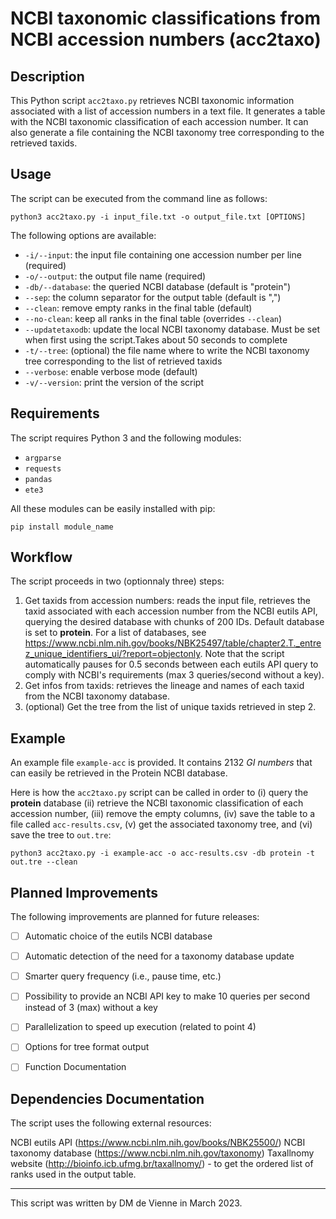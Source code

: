 # NCBI taxonomic classifications from NCBI accession numbers (acc2taxo)

## Description
This Python script `acc2taxo.py` retrieves NCBI taxonomic information associated with a list of accession numbers in a text file. It generates a table with the NCBI taxonomic classification of each accession number. It can also generate a file containing the NCBI taxonomy tree corresponding to the retrieved taxids.

## Usage
The script can be executed from the command line as follows:


```shell
python3 acc2taxo.py -i input_file.txt -o output_file.txt [OPTIONS]
```

The following options are available:

- `-i/--input`: the input file containing one accession number per line (required)
- `-o/--output`: the output file name (required)
- `-db/--database`: the queried NCBI database (default is "protein")
- `--sep`: the column separator for the output table (default is ",")
- `--clean`: remove empty ranks in the final table (default)
- `--no-clean`: keep all ranks in the final table (overrides `--clean`)
- `--updatetaxodb`: update the local NCBI taxonomy database. Must be set when first using the script.Takes about 50 seconds to complete 
- `-t/--tree`: (optional) the file name where to write the NCBI taxonomy tree corresponding to the list of retrieved taxids
- `--verbose`: enable verbose mode (default)
- `-v/--version`: print the version of the script

## Requirements

The script requires Python 3 and the following modules:

- `argparse`
- `requests`
- `pandas`
- `ete3`

All these modules can be easily installed with pip: 
```shell
pip install module_name
```


## Workflow

The script proceeds in two (optionnaly three) steps:

1. Get taxids from accession numbers: reads the input file, retrieves the taxid associated with each accession number from the NCBI eutils API, querying the desired database with chunks of 200 IDs. Default database is set to **protein**. For a list of databases, see https://www.ncbi.nlm.nih.gov/books/NBK25497/table/chapter2.T._entrez_unique_identifiers_ui/?report=objectonly. Note that the script automatically pauses for 0.5 seconds between each eutils API query to comply with NCBI's requirements (max 3 queries/second without a key).
2. Get infos from taxids: retrieves the lineage and names of each taxid from the NCBI taxonomy database.
3. (optional) Get the tree from the list of unique taxids retrieved in step 2.

## Example

An example file `example-acc` is provided. 
It contains 2132 *GI numbers* that can easily be retrieved in the Protein NCBI database.

Here is how the `acc2taxo.py` script can be called in order to  (i) query the **protein** database (ii) retrieve the NCBI taxonomic classification of each accession number, (iii) remove the empty columns, (iv) save the table to a file called `acc-results.csv`, (v) get the associated taxonomy tree, and (vi) save the tree to `out.tre`: 

```shell
python3 acc2taxo.py -i example-acc -o acc-results.csv -db protein -t out.tre --clean
```



## Planned Improvements
The following improvements are planned for future releases:

- [ ] Automatic choice of the eutils NCBI database
- [ ] Automatic detection of the need for a taxonomy database update
- [ ] Smarter query frequency (i.e., pause time, etc.)
- [ ] Possibility to provide an NCBI API key to make 10 queries per second instead of 3 (max) without a key
- [ ] Parallelization to speed up execution (related to point 4)
- [ ] Options for tree format output
- [ ] Function Documentation


## Dependencies Documentation
The script uses the following external resources:

NCBI eutils API (https://www.ncbi.nlm.nih.gov/books/NBK25500/)
NCBI taxonomy database (https://www.ncbi.nlm.nih.gov/taxonomy)
Taxallnomy website (http://bioinfo.icb.ufmg.br/taxallnomy/) - to get the ordered list of ranks used in the output table.

___

This script was written by DM de Vienne in March 2023. 
